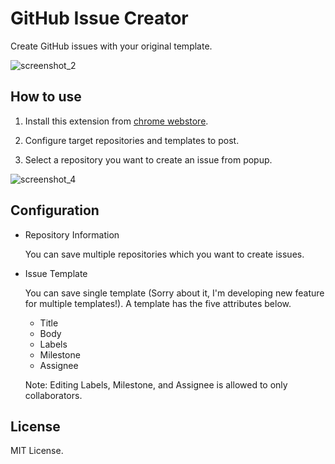 # GitHub Issue Creator

Create GitHub issues with your original template.

![screenshot_2](https://raw.githubusercontent.com/ohbarye/issue-creator/master/chrome-webstore/screenshot_2.png)

## How to use

1. Install this extension from [chrome webstore](https://chrome.google.com/webstore/detail/github-issue-creator/ipcmolflhncmlldbkfilbpfopabooila).

1. Configure target repositories and templates to post.

1. Select a repository you want to create an issue from popup.

  ![screenshot_4](https://raw.githubusercontent.com/ohbarye/issue-creator/master/chrome-webstore/screenshot_4.png)
  

## Configuration

- Repository Information

  You can save multiple repositories which you want to create issues.

- Issue Template

  You can save single template (Sorry about it, I'm developing new feature for multiple templates!). A template has the five attributes below.

  - Title
  - Body
  - Labels
  - Milestone
  - Assignee

  Note: Editing Labels, Milestone, and Assignee is allowed to only collaborators.

## License

MIT License.
